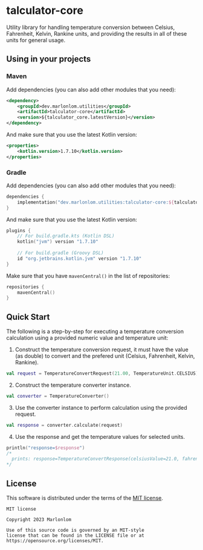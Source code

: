 # talculator-core
Utility library for handling temperature conversion between Celsius, Fahrenheit, Kelvin, Rankine units, and providing the results in all of these units for general usage.


## Using in your projects

### Maven

Add dependencies (you can also add other modules that you need):

```xml
<dependency>
    <groupId>dev.marlonlom.utilities</groupId>
    <artifactId>talculator-core</artifactId>
    <version>${talculator_core.latestVersion}</version>
</dependency>
```

And make sure that you use the latest Kotlin version:

```xml
<properties>
    <kotlin.version>1.7.10</kotlin.version>
</properties>
```

### Gradle

Add dependencies (you can also add other modules that you need):

```kotlin
dependencies {
    implementation("dev.marlonlom.utilities:talculator-core:${talculator_core.latestVersion}")
}
```

And make sure that you use the latest Kotlin version:

```kotlin
plugins {
    // For build.gradle.kts (Kotlin DSL)
    kotlin("jvm") version "1.7.10"
    
    // For build.gradle (Groovy DSL)
    id "org.jetbrains.kotlin.jvm" version "1.7.10"
}
```

Make sure that you have `mavenCentral()` in the list of repositories:

```kotlin
repositories {
    mavenCentral()
}
```


## Quick Start
The following is a step-by-step for executing a temperature conversion calculation using a provided numeric value and temperature unit:

1. Construct the temperature conversion request, it must have the value (as double) to convert and the prefered unit (Celsius, Fahrenheit, Kelvin, Rankine).
```kotlin
val request = TemperatureConvertRequest(21.00, TemperatureUnit.CELSIUS)
```

2. Construct the temperature converter instance.
```kotlin
val converter = TemperatureConverter()
```

3. Use the converter instance to perform calculation using the provided request.
```kotlin
val response = converter.calculate(request)
```

4. Use the response and get the temperature values for selected units.
```kotlin
println("response=$response") 
/* 
  prints: response=TemperatureConvertResponse(celsiusValue=21.0, fahrenheitValue=69.8, kelvinValue=294.15, rankineValue=529.47) 
*/
```


## License

This software is distributed under the terms of the [MIT license](LICENSE).

```
MIT license

Copyright 2023 Marlonlom

Use of this source code is governed by an MIT-style
license that can be found in the LICENSE file or at
https://opensource.org/licenses/MIT.

```
